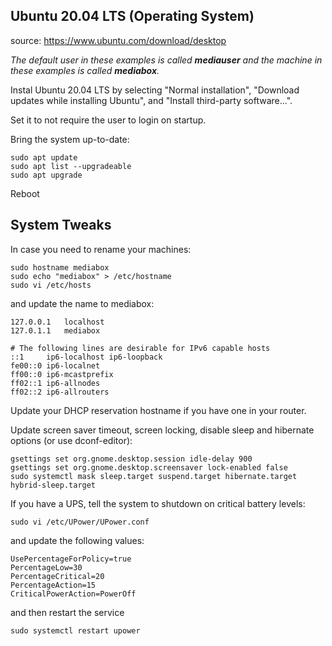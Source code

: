## Ubuntu 20.04 LTS (Operating System)

source: https://www.ubuntu.com/download/desktop

_The default user in these examples is called **mediauser** and the machine in these examples is called **mediabox**._

Instal Ubuntu 20.04 LTS by selecting "Normal installation", "Download updates while installing Ubuntu", and "Install third-party software...".

Set it to not require the user to login on startup.


Bring the system up-to-date:
```console
sudo apt update
sudo apt list --upgradeable
sudo apt upgrade
```
Reboot

## System Tweaks

In case you need to rename your machines:
```console
sudo hostname mediabox
sudo echo "mediabox" > /etc/hostname
sudo vi /etc/hosts
```
and update the name to mediabox:
```
127.0.0.1	localhost
127.0.1.1	mediabox

# The following lines are desirable for IPv6 capable hosts
::1     ip6-localhost ip6-loopback
fe00::0 ip6-localnet
ff00::0 ip6-mcastprefix
ff02::1 ip6-allnodes
ff02::2 ip6-allrouters
```
Update your DHCP reservation hostname if you have one in your router.

Update screen saver timeout, screen locking, disable sleep and hibernate options (or use dconf-editor):
```console
gsettings set org.gnome.desktop.session idle-delay 900
gsettings set org.gnome.desktop.screensaver lock-enabled false
sudo systemctl mask sleep.target suspend.target hibernate.target hybrid-sleep.target
```

If you have a UPS, tell the system to shutdown on critical battery levels:
```console
sudo vi /etc/UPower/UPower.conf
```
and update the following values:
```
UsePercentageForPolicy=true
PercentageLow=30
PercentageCritical=20
PercentageAction=15
CriticalPowerAction=PowerOff
```
and then restart the service
```console
sudo systemctl restart upower
```
